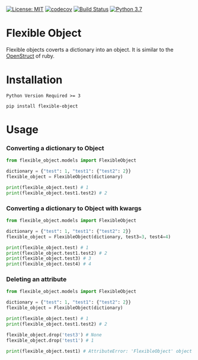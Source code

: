 [![License: MIT](https://img.shields.io/badge/License-MIT-green.svg)](https://opensource.org/licenses/MIT)
[![codecov](https://codecov.io/gh/dev-prakhar/flexible-object/branch/master/graph/badge.svg)](https://codecov.io/gh/dev-prakhar/flexible-object)
[![Build Status](https://travis-ci.com/dev-prakhar/flexible-object.svg?branch=master)](https://travis-ci.com/dev-prakhar/flexible-object)
[![Python 3.7](https://img.shields.io/badge/python-3.7-blue.svg)](https://www.python.org/downloads/release/python-370/)

# Flexible Object

Flexible objects coverts a dictionary into an object.
It is similar to the [OpenStruct](https://ruby-doc.org/stdlib-2.5.1/libdoc/ostruct/rdoc/OpenStruct.html) of ruby.

# Installation

```
Python Version Required >= 3
```
```
pip install flexible-object
```

# Usage

### Converting a dictionary to Object

```python
from flexible_object.models import FlexibleObject

dictionary = {"test": 1, "test1": {"test2": 2}}
flexible_object = FlexibleObject(dictionary)

print(flexible_object.test) # 1
print(flexible_object.test1.test2) # 2
```

### Converting a dictionary to Object with kwargs

```python
from flexible_object.models import FlexibleObject

dictionary = {"test": 1, "test1": {"test2": 2}}
flexible_object = FlexibleObject(dictionary, test3=3, test4=4)

print(flexible_object.test) # 1
print(flexible_object.test1.test2) # 2
print(flexible_object.test3) # 3
print(flexible_object.test4) # 4
```

### Deleting an attribute

```python
from flexible_object.models import FlexibleObject

dictionary = {"test": 1, "test1": {"test2": 2}}
flexible_object = FlexibleObject(dictionary)

print(flexible_object.test) # 1
print(flexible_object.test1.test2) # 2

flexible_object.drop('test3') # None
flexible_object.drop('test1') # 1

print(flexible_object.test1) # AttributeError: 'FlexibleObject' object has no attribute 'test1'
```
